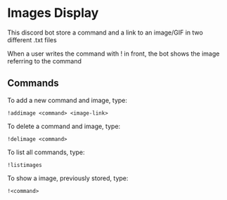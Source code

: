 # Images Display

This discord bot store a command and a link to an image/GIF in two different .txt files

When a user writes the command with ! in front, the bot shows the image referring to the command

## Commands

To add a new command and image, type:
```
!addimage <command> <image-link>
```

To delete a command and image, type:
```
!delimage <command>
```

To list all commands, type:
```
!listimages
```

To show a image, previously stored, type:
```
!<command>
```

